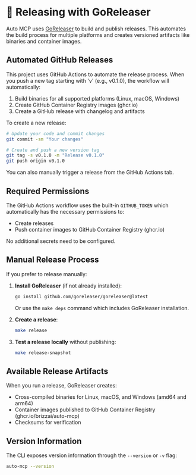 # 🚀 Releasing with GoReleaser

Auto MCP uses [GoReleaser](https://goreleaser.com/) to build and publish releases. This automates the build process for multiple platforms and creates versioned artifacts like binaries and container images.

## Automated GitHub Releases

This project uses GitHub Actions to automate the release process. When you push a new tag starting with 'v' (e.g., v0.1.0), the workflow will automatically:

1. Build binaries for all supported platforms (Linux, macOS, Windows)
2. Create GitHub Container Registry images (ghcr.io)
3. Create a GitHub release with changelog and artifacts

To create a new release:

```bash
# Update your code and commit changes
git commit -sm "Your changes"

# Create and push a new version tag
git tag -s v0.1.0 -m "Release v0.1.0"
git push origin v0.1.0
```

You can also manually trigger a release from the GitHub Actions tab.

## Required Permissions

The GitHub Actions workflow uses the built-in `GITHUB_TOKEN` which automatically has the necessary permissions to:

- Create releases
- Push container images to GitHub Container Registry (ghcr.io)

No additional secrets need to be configured.

## Manual Release Process

If you prefer to release manually:

1. **Install GoReleaser** (if not already installed):

   ```bash
   go install github.com/goreleaser/goreleaser@latest
   ```

   Or use the `make deps` command which includes GoReleaser installation.

2. **Create a release**:

   ```bash
   make release
   ```

3. **Test a release locally** without publishing:
   ```bash
   make release-snapshot
   ```

## Available Release Artifacts

When you run a release, GoReleaser creates:

- Cross-compiled binaries for Linux, macOS, and Windows (amd64 and arm64)
- Container images published to GitHub Container Registry (ghcr.io/brizzai/auto-mcp)
- Checksums for verification

## Version Information

The CLI exposes version information through the `--version` or `-v` flag:

```bash
auto-mcp --version
```
